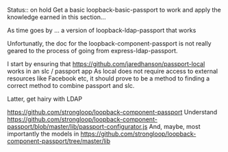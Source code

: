 Status:: on hold
Get a basic loopback-basic-passport to work and apply the knowledge earned in this section...

As time goes by ... a version of loopback-ldap-passport that works 

Unfortunatly, the doc for the loopback-component-passport is not really geared to the process of going from express-ldap-passport.

I start by ensuring that https://github.com/jaredhanson/passport-local works in an slc / passport app
As local does not require access to external resources like Facebook etc, it should prove to be a method to finding a correct method to combine passport and slc.

Latter, get hairy with LDAP

https://github.com/strongloop/loopback-component-passport
Understand
https://github.com/strongloop/loopback-component-passport/blob/master/lib/passport-configurator.js
And, maybe, most importantly the models in 
https://github.com/strongloop/loopback-component-passport/tree/master/lib

